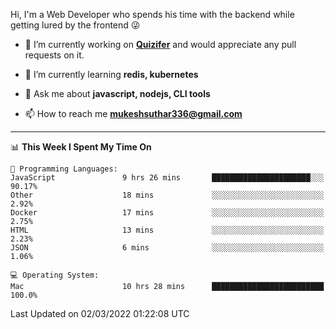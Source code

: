 Hi, I'm a Web Developer who spends his time with the backend while getting lured by the frontend 😜

- 🔭 I’m currently working on **[Quizifer](https://github.com/SutharMukesh/Quizifer/)** and would appreciate any pull requests on it.

- 🌱 I’m currently learning **redis, kubernetes**

- 💬 Ask me about **javascript, nodejs, CLI tools**

- 📫 How to reach me **mukeshsuthar336@gmail.com**

---
<!--START_SECTION:waka-->
📊 **This Week I Spent My Time On** 

```text
💬 Programming Languages: 
JavaScript               9 hrs 26 mins       ██████████████████████░░░   90.17% 
Other                    18 mins             ░░░░░░░░░░░░░░░░░░░░░░░░░   2.92% 
Docker                   17 mins             ░░░░░░░░░░░░░░░░░░░░░░░░░   2.75% 
HTML                     13 mins             ░░░░░░░░░░░░░░░░░░░░░░░░░   2.23% 
JSON                     6 mins              ░░░░░░░░░░░░░░░░░░░░░░░░░   1.06%

💻 Operating System: 
Mac                      10 hrs 28 mins      █████████████████████████   100.0%

```


 Last Updated on 02/03/2022 01:22:08 UTC
<!--END_SECTION:waka-->
